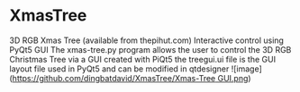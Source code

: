 # XmasTree
3D RGB Xmas Tree (available from thepihut.com) Interactive control using PyQt5 GUI
The xmas-tree.py program allows the user to control the 3D RGB Christmas Tree via a GUI created with PiQt5
the treegui.ui file is the GUI layout file used in PyQt5 and can be modified in qtdesigner
![image]([https://github.com/dingbatdavid/XmasTree/Xmas-Tree GUI.png](https://github.com/dingbatdavid/XmasTree/blob/master/Xmas-Tree%20GUI.png))
